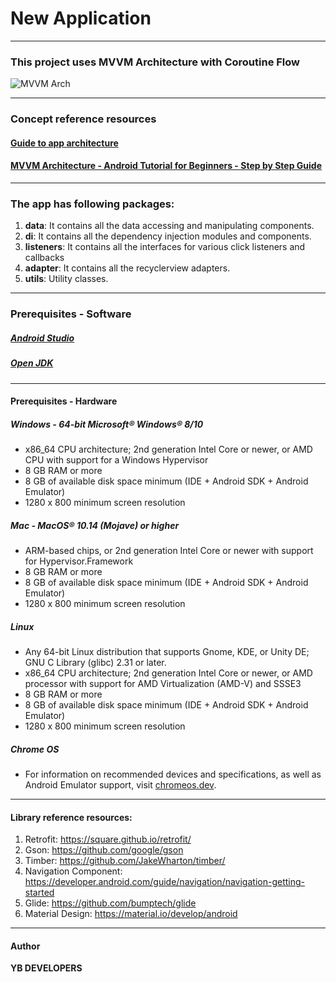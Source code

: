 # New Application

---

### This project uses MVVM Architecture with Coroutine Flow

![MVVM Arch](https://raw.githubusercontent.com/MindorksOpenSource/MVVM-Architecture-Android-Beginners/master/assets/mvvm-arch.png)

---

### Concept reference resources

#### [Guide to app architecture](https://developer.android.com/jetpack/guide)

#### [MVVM Architecture - Android Tutorial for Beginners - Step by Step Guide](https://blog.mindorks.com/mvvm-architecture-android-tutorial-for-beginners-step-by-step-guide)

---

### The app has following packages:

1. **data**: It contains all the data accessing and manipulating components.
2. **di**: It contains all the dependency injection modules and components.
3. **listeners**: It contains all the interfaces for various click listeners and callbacks
4. **adapter**: It contains all the recyclerview adapters.
4. **utils**: Utility classes.

---

### Prerequisites - Software

##### [Android Studio](https://developer.android.com/studio)

##### [Open JDK](https://adoptopenjdk.net/releases.html)

---

#### Prerequisites - Hardware

##### Windows - 64-bit Microsoft® Windows® 8/10

- x86_64 CPU architecture; 2nd generation Intel Core or newer, or AMD CPU with support for a Windows
  Hypervisor
- 8 GB RAM or more
- 8 GB of available disk space minimum (IDE + Android SDK + Android Emulator)
- 1280 x 800 minimum screen resolution

##### Mac - MacOS® 10.14 (Mojave) or higher

- ARM-based chips, or 2nd generation Intel Core or newer with support for Hypervisor.Framework
- 8 GB RAM or more
- 8 GB of available disk space minimum (IDE + Android SDK + Android Emulator)
- 1280 x 800 minimum screen resolution

##### Linux

- Any 64-bit Linux distribution that supports Gnome, KDE, or Unity DE; GNU C Library (glibc) 2.31 or
  later.
- x86_64 CPU architecture; 2nd generation Intel Core or newer, or AMD processor with support for AMD
  Virtualization (AMD-V) and SSSE3
- 8 GB RAM or more
- 8 GB of available disk space minimum (IDE + Android SDK + Android Emulator)
- 1280 x 800 minimum screen resolution

##### Chrome OS

- For information on recommended devices and specifications, as well as Android Emulator support,
  visit [chromeos.dev](https://chromeos.dev/en).

---

#### Library reference resources:

1. Retrofit: https://square.github.io/retrofit/
2. Gson: https://github.com/google/gson
3. Timber: https://github.com/JakeWharton/timber/
4. Navigation Component: https://developer.android.com/guide/navigation/navigation-getting-started
5. Glide: https://github.com/bumptech/glide
6. Material Design: https://material.io/develop/android

---

#### Author

**YB DEVELOPERS**
